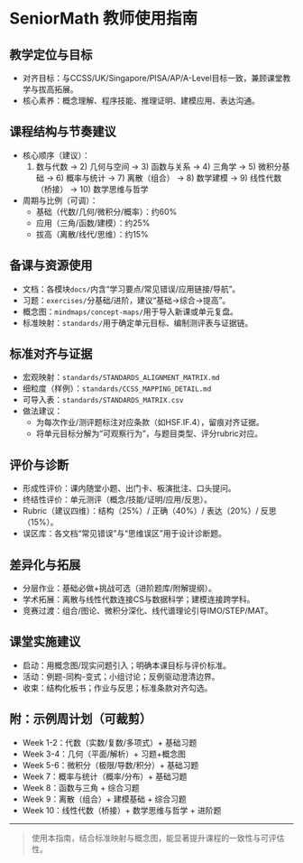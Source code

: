 # SeniorMath 教师使用指南

## 教学定位与目标

- 对齐目标：与CCSS/UK/Singapore/PISA/AP/A-Level目标一致，兼顾课堂教学与拔高拓展。
- 核心素养：概念理解、程序技能、推理证明、建模应用、表达沟通。

## 课程结构与节奏建议

- 核心顺序（建议）：
  1) 数与代数 → 2) 几何与空间 → 3) 函数与关系 → 4) 三角学 → 5) 微积分基础 → 6) 概率与统计 → 7) 离散（组合） → 8) 数学建模 → 9) 线性代数（桥接） → 10) 数学思维与哲学
- 周期与比例（可调）：
  - 基础（代数/几何/微积分/概率）：约60%
  - 应用（三角/函数/建模）：约25%
  - 拔高（离散/线代/思维）：约15%

## 备课与资源使用

- 文档：各模块`docs/`内含“学习要点/常见错误/应用链接/导航”。
- 习题：`exercises/`分基础/进阶，建议“基础→综合→提高”。
- 概念图：`mindmaps/concept-maps/`用于导入新课或单元复盘。
- 标准映射：`standards/`用于确定单元目标、编制测评表与证据链。

## 标准对齐与证据

- 宏观映射：`standards/STANDARDS_ALIGNMENT_MATRIX.md`
- 细粒度（样例）：`standards/CCSS_MAPPING_DETAIL.md`
- 可导入表：`standards/STANDARDS_MATRIX.csv`
- 做法建议：
  - 为每次作业/测评题标注对应条款（如HSF.IF.4），留痕对齐证据。
  - 将单元目标分解为“可观察行为”，与题目类型、评分rubric对应。

## 评价与诊断

- 形成性评价：课内随堂小题、出门卡、板演批注、口头提问。
- 终结性评价：单元测评（概念/技能/证明/应用/反思）。
- Rubric（建议四维）：结构（25%）/ 正确（40%）/ 表达（20%）/ 反思（15%）。
- 误区库：各文档“常见错误”与“思维误区”用于设计诊断题。

## 差异化与拓展

- 分层作业：基础必做+挑战可选（进阶题库/附解提纲）。
- 学术拓展：离散与线性代数连接CS与数据科学；建模连接跨学科。
- 竞赛过渡：组合/图论、微积分深化、线代谱理论引导IMO/STEP/MAT。

## 课堂实施建议

- 启动：用概念图/现实问题引入；明确本课目标与评价标准。
- 活动：例题-同构-变式；小组讨论；反例驱动澄清边界。
- 收束：结构化板书；作业与反思；标准条款对齐勾选。

## 附：示例周计划（可裁剪）

- Week 1-2：代数（实数/复数/多项式）+ 基础习题
- Week 3-4：几何（平面/解析）+ 习题+概念图
- Week 5-6：微积分（极限/导数/积分）+ 基础习题
- Week 7：概率与统计（概率/分布）+ 基础习题
- Week 8：函数与三角 + 综合习题
- Week 9：离散（组合）+ 建模基础 + 综合习题
- Week 10：线性代数（桥接）+ 数学思维与哲学 + 进阶题

---
> 使用本指南，结合标准映射与概念图，能显著提升课程的一致性与可评估性。
